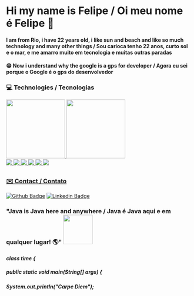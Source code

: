 # Hi my name is Felipe / Oi meu nome é Felipe 🤙
#### I am from Rio, i have 22 years old, i like sun and beach and like so much technology and many other things / Sou carioca tenho 22 anos, curto sol e o mar, e me amarro muito em tecnologia e muitas outras paradas

#### :grin: Now i understand why the google is a gps for developer / Agora eu sei porque o Google é o gps do desenvolvedor  

### 💻 Technologies / Tecnologias  
<div>
  <a href="https://github.com/felipecarvalhobarr">
  <img height="160em" src="https://github-readme-stats.vercel.app/api?username=felipecarvalhobarr&show_icons=true&theme=algolia"/>
  <img height="160em" src="https://github-readme-stats.vercel.app/api/top-langs/?username=felipecarvalhobarr&layout=compact&theme=algolia"/>
</div>
<div>  
  <img src="https://img.shields.io/badge/HTML5-E34F26?style=for-the-badge&logo=html5&logoColor=white" />
  <img src="https://img.shields.io/badge/CSS3-1572B6?style=for-the-badge&logo=css3&logoColor=white" />
  <img src="https://img.shields.io/badge/JavaScript-323330?style=for-the-badge&logo=javascript&logoColor=F7DF1E" />
  <img src="https://img.shields.io/badge/Java-ED8B00?style=for-the-badge&logo=java&logoColor=white" />
  <img src="https://img.shields.io/badge/Spring-6DB33F?style=for-the-badge&logo=spring&logoColor=white" />
  <img src="https://img.shields.io/badge/MySQL-005C84?style=for-the-badge&logo=mysql&logoColor=white" />
</div>
  
##
 
### ✉️ Contact / Contato

[![Github Badge](https://img.shields.io/badge/GitHub-100000?style=for-the-badge&logo=github&logoColor=white&link=https://github.com/felipecarvalhobarr)](https://github.com/felipecarvalhobarr) 
[![Linkedin Badge](https://img.shields.io/badge/LinkedIn-0077B5?style=for-the-badge&logo=linkedin&logoColor=white&link=https://www.linkedin.com/in/felipecarvbarr/)](https://www.linkedin.com/in/felipecarvbarr/)

### "Java is Java here and anywhere / Java é Java aqui e em qualquer lugar! :earth_americas:" <img src="https://user-images.githubusercontent.com/89545100/134685961-eb4c293b-c48b-48be-927e-f872430ca658.gif" width="80" height="80" /> 

#### ***class time {***
#####  ***public static void main(String[] args) {***
#####           ***System.out.println("Carpe Diem");***

